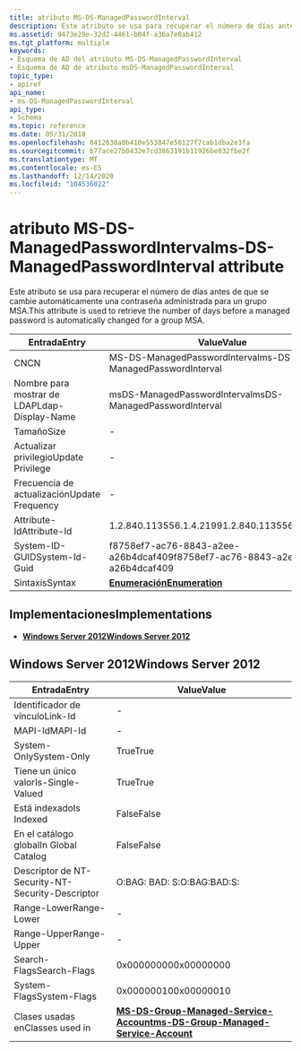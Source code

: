 ```yaml
---
title: atributo MS-DS-ManagedPasswordInterval
description: Este atributo se usa para recuperar el número de días antes de que se cambie automáticamente una contraseña administrada para un grupo MSA.
ms.assetid: 9473e29e-32d2-4461-b04f-a36a7e0ab412
ms.tgt_platform: multiple
keywords:
- Esquema de AD del atributo MS-DS-ManagedPasswordInterval
- Esquema de AD de atributo msDS-ManagedPasswordInterval
topic_type:
- apiref
api_name:
- ms-DS-ManagedPasswordInterval
api_type:
- Schema
ms.topic: reference
ms.date: 05/31/2018
ms.openlocfilehash: 8412630a0b410e553847e58127f7cab1dba2e3fa
ms.sourcegitcommit: b77ace27b0432e7cd3863191b11926be032fbe2f
ms.translationtype: MT
ms.contentlocale: es-ES
ms.lasthandoff: 12/14/2020
ms.locfileid: "104536022"
---
```

# <a name="ms-ds-managedpasswordinterval-attribute"></a><span data-ttu-id="d075e-105">atributo MS-DS-ManagedPasswordInterval</span><span class="sxs-lookup"><span data-stu-id="d075e-105">ms-DS-ManagedPasswordInterval attribute</span></span>

<span data-ttu-id="d075e-106">Este atributo se usa para recuperar el número de días antes de que se cambie automáticamente una contraseña administrada para un grupo MSA.</span><span class="sxs-lookup"><span data-stu-id="d075e-106">This attribute is used to retrieve the number of days before a managed password is automatically changed for a group MSA.</span></span>



| <span data-ttu-id="d075e-107">Entrada</span><span class="sxs-lookup"><span data-stu-id="d075e-107">Entry</span></span> | <span data-ttu-id="d075e-108">Value</span><span class="sxs-lookup"><span data-stu-id="d075e-108">Value</span></span> |
|-------------------|--------------------------------------|
| <span data-ttu-id="d075e-109">CN</span><span class="sxs-lookup"><span data-stu-id="d075e-109">CN</span></span>                | <span data-ttu-id="d075e-110">MS-DS-ManagedPasswordInterval</span><span class="sxs-lookup"><span data-stu-id="d075e-110">ms-DS-ManagedPasswordInterval</span></span>        |
| <span data-ttu-id="d075e-111">Nombre para mostrar de LDAP</span><span class="sxs-lookup"><span data-stu-id="d075e-111">Ldap-Display-Name</span></span> | <span data-ttu-id="d075e-112">msDS-ManagedPasswordInterval</span><span class="sxs-lookup"><span data-stu-id="d075e-112">msDS-ManagedPasswordInterval</span></span>         |
| <span data-ttu-id="d075e-113">Tamaño</span><span class="sxs-lookup"><span data-stu-id="d075e-113">Size</span></span>              | \-                                   |
| <span data-ttu-id="d075e-114">Actualizar privilegio</span><span class="sxs-lookup"><span data-stu-id="d075e-114">Update Privilege</span></span>  | \-                                   |
| <span data-ttu-id="d075e-115">Frecuencia de actualización</span><span class="sxs-lookup"><span data-stu-id="d075e-115">Update Frequency</span></span>  | \-                                   |
| <span data-ttu-id="d075e-116">Attribute-Id</span><span class="sxs-lookup"><span data-stu-id="d075e-116">Attribute-Id</span></span>      | <span data-ttu-id="d075e-117">1.2.840.113556.1.4.2199</span><span class="sxs-lookup"><span data-stu-id="d075e-117">1.2.840.113556.1.4.2199</span></span>              |
| <span data-ttu-id="d075e-118">System-ID-GUID</span><span class="sxs-lookup"><span data-stu-id="d075e-118">System-Id-Guid</span></span>    | <span data-ttu-id="d075e-119">f8758ef7-ac76-8843-a2ee-a26b4dcaf409</span><span class="sxs-lookup"><span data-stu-id="d075e-119">f8758ef7-ac76-8843-a2ee-a26b4dcaf409</span></span> |
| <span data-ttu-id="d075e-120">Sintaxis</span><span class="sxs-lookup"><span data-stu-id="d075e-120">Syntax</span></span>            | [<span data-ttu-id="d075e-121">**Enumeración**</span><span class="sxs-lookup"><span data-stu-id="d075e-121">**Enumeration**</span></span>](s-enumeration.md) |



## <a name="implementations"></a><span data-ttu-id="d075e-122">Implementaciones</span><span class="sxs-lookup"><span data-stu-id="d075e-122">Implementations</span></span>

-   [<span data-ttu-id="d075e-123">**Windows Server 2012**</span><span class="sxs-lookup"><span data-stu-id="d075e-123">**Windows Server 2012**</span></span>](#windows-server-2012)

## <a name="windows-server-2012"></a><span data-ttu-id="d075e-124">Windows Server 2012</span><span class="sxs-lookup"><span data-stu-id="d075e-124">Windows Server 2012</span></span>



| <span data-ttu-id="d075e-125">Entrada</span><span class="sxs-lookup"><span data-stu-id="d075e-125">Entry</span></span> | <span data-ttu-id="d075e-126">Value</span><span class="sxs-lookup"><span data-stu-id="d075e-126">Value</span></span> |
|------------------------|---------------------------------------------------------------------------------------------|
| <span data-ttu-id="d075e-127">Identificador de vínculo</span><span class="sxs-lookup"><span data-stu-id="d075e-127">Link-Id</span></span>                | \-                                                                                          |
| <span data-ttu-id="d075e-128">MAPI-Id</span><span class="sxs-lookup"><span data-stu-id="d075e-128">MAPI-Id</span></span>                | \-                                                                                          |
| <span data-ttu-id="d075e-129">System-Only</span><span class="sxs-lookup"><span data-stu-id="d075e-129">System-Only</span></span>            | <span data-ttu-id="d075e-130">True</span><span class="sxs-lookup"><span data-stu-id="d075e-130">True</span></span>                                                                                        |
| <span data-ttu-id="d075e-131">Tiene un único valor</span><span class="sxs-lookup"><span data-stu-id="d075e-131">Is-Single-Valued</span></span>       | <span data-ttu-id="d075e-132">True</span><span class="sxs-lookup"><span data-stu-id="d075e-132">True</span></span>                                                                                        |
| <span data-ttu-id="d075e-133">Está indexado</span><span class="sxs-lookup"><span data-stu-id="d075e-133">Is Indexed</span></span>             | <span data-ttu-id="d075e-134">False</span><span class="sxs-lookup"><span data-stu-id="d075e-134">False</span></span>                                                                                       |
| <span data-ttu-id="d075e-135">En el catálogo global</span><span class="sxs-lookup"><span data-stu-id="d075e-135">In Global Catalog</span></span>      | <span data-ttu-id="d075e-136">False</span><span class="sxs-lookup"><span data-stu-id="d075e-136">False</span></span>                                                                                       |
| <span data-ttu-id="d075e-137">Descriptor de NT-Security-</span><span class="sxs-lookup"><span data-stu-id="d075e-137">NT-Security-Descriptor</span></span> | <span data-ttu-id="d075e-138">O:BAG: BAD: S:</span><span class="sxs-lookup"><span data-stu-id="d075e-138">O:BAG:BAD:S:</span></span>                                                                                |
| <span data-ttu-id="d075e-139">Range-Lower</span><span class="sxs-lookup"><span data-stu-id="d075e-139">Range-Lower</span></span>            | \-                                                                                          |
| <span data-ttu-id="d075e-140">Range-Upper</span><span class="sxs-lookup"><span data-stu-id="d075e-140">Range-Upper</span></span>            | \-                                                                                          |
| <span data-ttu-id="d075e-141">Search-Flags</span><span class="sxs-lookup"><span data-stu-id="d075e-141">Search-Flags</span></span>           | <span data-ttu-id="d075e-142">0x00000000</span><span class="sxs-lookup"><span data-stu-id="d075e-142">0x00000000</span></span>                                                                                  |
| <span data-ttu-id="d075e-143">System-Flags</span><span class="sxs-lookup"><span data-stu-id="d075e-143">System-Flags</span></span>           | <span data-ttu-id="d075e-144">0x00000010</span><span class="sxs-lookup"><span data-stu-id="d075e-144">0x00000010</span></span>                                                                                  |
| <span data-ttu-id="d075e-145">Clases usadas en</span><span class="sxs-lookup"><span data-stu-id="d075e-145">Classes used in</span></span>        | [<span data-ttu-id="d075e-146">**MS-DS-Group-Managed-Service-Account**</span><span class="sxs-lookup"><span data-stu-id="d075e-146">**ms-DS-Group-Managed-Service-Account**</span></span>](c-msds-groupmanagedserviceaccount.md)<br/> |



 

 





